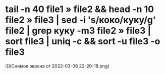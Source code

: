 # tail -n 40 file1 » file2 && head -n 10 file2 » file3 | sed -i 's/коко/куку/g' file2 | grep куку -m3 file2 » file3 | sort file3 | uniq -c && sort -u file3 -o file3
![](Снимок экрана от 2022-03-06 22-20-18.png)
